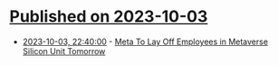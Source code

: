 # [Published on 2023-10-03](index.md)

* [2023-10-03, 22:40:00](https://tech.slashdot.org/story/23/10/03/1943245/meta-to-lay-off-employees-in-metaverse-silicon-unit-tomorrow?utm_source=rss1.0mainlinkanon&utm_medium=feed) - [Meta To Lay Off Employees in Metaverse Silicon Unit Tomorrow](https://tech.slashdot.org/story/23/10/03/1943245/meta-to-lay-off-employees-in-metaverse-silicon-unit-tomorrow?utm_source=rss1.0mainlinkanon&utm_medium=feed)
